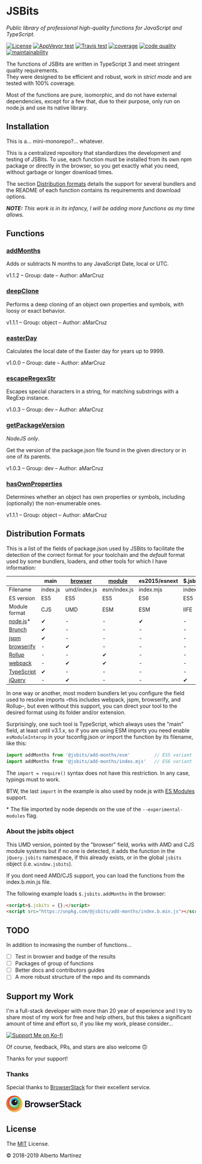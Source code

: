 # JSBits

_Public library of professional high-quality functions for JavaScript and TypeScript._

[![License][license-badge]](LICENSE)
[![AppVeyor test][appveyor-badge]][appveyor-url]
[![Travis test][travis-badge]][travis-url]
[![coverage][codecov-badge]][codecov-url]
[![code quality][codacy-badge]][codacy-url]
[![maintainability][climate-badge]][climate-url]

The functions of JSBits are written in TypeScript 3 and meet stringent quality requirements.<br>They were designed to be efficient and robust, work in _strict mode_ and are tested with 100% coverage.

Most of the functions are pure, isomorphic, and do not have external dependencies, except for a few that, due to their purpose, only run on node.js and use its native library.

## Installation

This is a... mini-monorepo?... whatever.

This is a centralized repository that standardizes the development and testing of JSBits. To use, each function must be installed from its own npm package or directly in the browser, so you get exactly what you need, without garbage or longer download times.

The section [Distribution formats](#distribution-formats) details the support for several bundlers and the README of each function contains its requirements and download options.

_**NOTE:** This work is in its infancy, I will be adding more functions as my time allows._

## Functions

<!--BEGIN_FUNCTION_LIST-->

### [addMonths](packages/add-months/README.md)

Adds or subtracts N months to any JavaScript Date, local or UTC.

v1.1.2 &ndash; Group: date &ndash; Author: aMarCruz

### [deepClone](packages/deep-clone/README.md)

Performs a deep cloning of an object own properties and symbols, with loosy or exact behavior.

v1.1.1 &ndash; Group: object &ndash; Author: aMarCruz

### [easterDay](packages/easter-day/README.md)

Calculates the local date of the Easter day for years up to 9999.

v1.0.0 &ndash; Group: date &ndash; Author: aMarCruz

### [escapeRegexStr](packages/escape-regex-str/README.md)

Escapes special characters in a string, for matching substrings with a RegExp instance.

v1.0.3 &ndash; Group: dev &ndash; Author: aMarCruz

### [getPackageVersion](packages/get-package-version/README.md)

_NodeJS only_.

Get the version of the package.json file found in the given directory or in one of its parents.

v1.0.3 &ndash; Group: dev &ndash; Author: aMarCruz

### [hasOwnProperties](packages/has-own-properties/README.md)

Determines whether an object has own properties or symbols, including (optionally) the non-enumerable ones.

v1.1.1 &ndash; Group: object &ndash; Author: aMarCruz

<!--END_FUNCTION_LIST-->

## Distribution Formats

This is a list of the fields of package.json used by JSBits to facilitate the detection of the correct format for your toolchain and the _default_ format used by some bundlers, loaders, and other tools for which I have information:

&nbsp;          | main     | [browser][1] | [module][2]  | es2015/esnext | $.jsbits/jsbits
--------------- | -------- | ------------ | ------------ | ------------- | ---------------
Filename        | index.js | umd/index.js | esm/index.js | index.mjs     | index.b.min.js
ES version      | ES5      | ES5          | ES5          | ES6           | ES5
Module format   | CJS      | UMD          | ESM          | ESM           | IIFE
[node.js][3]\*  | ✔        | -            | -            | ✔             | -
[Brunch][4]     | ✔        | -            | -            | -             | -
[jspm][5]       | ✔        | -            | -            | -             | -
[browserify][6] | -        | ✔            | -            | -             | -
[Rollup][7]     | -        | -            | ✔            | -             | -
[webpack][8]    | -        | ✔            | ✔            | -             | -
[TypeScript][9] | ✔        | -            | -            | -             | -
[jQuery][10]    | -        | ✔            | -            | -             | ✔

In one way or another, most modern bundlers let you configure the field used to resolve imports &ndash;this includes webpack, jspm, browserify, and Rollup&ndash;, but even without this support, you can direct your tool to the desired format using its folder and/or extension.

Surprisingly, one such tool is TypeScript, which always uses the "main" field, at least until v3.1.x, so if you are using ESM imports you need enable `esModuleInterop` in your tsconfig.json _or_ import the function by its filename, like this:

```ts
import addMonths from '@jsbits/add-months/esm'         // ES5 variant
import addMonths from '@jsbits/add-months/index.mjs'   // ES6 variant
```

The `import = require()` syntax does not have this restriction. In any case, typings must to work.

BTW, the last `import` in the example is also used by node.js with [ES Modules](https://nodejs.org/dist/latest/docs/api/esm.html) support.

\* The file imported by node depends on the use of the `--experimental-modules` flag.

### About the jsbits object

This UMD version, pointed by the "browser" field, works with AMD and CJS module systems but if no one is detected, it adds the function in the `jQuery.jsbits` namespace, if this already exists, or in the global `jsbits` object (i.e. `window.jsbits`).

If you dont need AMD/CJS support, you can load the functions from the index.b.min.js file.

The following example loads `$.jsbits.addMonths` in the browser:

```html
<script>$.jsbits = {};</script>
<script src="https://unpkg.com/@jsbits/add-months/index.b.min.js"></script>
```

## TODO

In addition to increasing the number of functions...

- [ ] Test in browser and badge of the results
- [ ] Packages of group of functions
- [ ] Better docs and contributors guides
- [ ] A more robust structure of the repo and its commands

## Support my Work

I'm a full-stack developer with more than 20 year of experience and I try to share most of my work for free and help others, but this takes a significant amount of time and effort so, if you like my work, please consider...

[<img src="https://amarcruz.github.io/images/kofi_blue.png" height="36" title="Support Me on Ko-fi" />][kofi-url]

Of course, feedback, PRs, and stars are also welcome 🙃

Thanks for your support!

### Thanks

Special thanks to [BrowserStack][11] for their excellent service.

[<img src="assets/Browserstack-logo.png" width="200" title="BrowserStack logo" />][11]

## License

The [MIT](LICENSE) License.

&copy; 2018-2019 Alberto Martínez

<!-- Badges and Refs (badges for the branch 'master') -->
[license-badge]:  https://img.shields.io/badge/license-MIT-blue.svg?style=flat
[appveyor-badge]: https://img.shields.io/appveyor/ci/aMarCruz/jsbits/master.svg?label=appveyor
[appveyor-url]:   https://ci.appveyor.com/project/aMarCruz/jsbits/branch/master
[travis-badge]:   https://img.shields.io/travis/ProJSLib/jsbits/master.svg?label=travis
[travis-url]:     https://travis-ci.org/ProJSLib/jsbits
[codecov-badge]:  https://img.shields.io/codecov/c/github/ProJSLib/jsbits/master.svg
[codecov-url]:    https://codecov.io/gh/ProJSLib/jsbits/branch/master
[codacy-badge]:   https://img.shields.io/codacy/grade/b9374fca91d64b75aafac26682df8fd0/master.svg
[codacy-url]:     https://www.codacy.com/app/ProJSLib/jsbits?utm_source=github.com&amp;utm_medium=referral&amp;utm_content=ProJSLib/jsbits&amp;utm_campaign=Badge_Grade
[climate-badge]:  https://img.shields.io/codeclimate/maintainability/ProJSLib/jsbits.svg
[climate-url]:    https://codeclimate.com/github/ProJSLib/jsbits/maintainability
[kofi-url]:       https://ko-fi.com/C0C7LF7I
[1]: https://github.com/defunctzombie/package-browser-field-spec
[2]: https://github.com/rollup/rollup/wiki/pkg.module
[3]: https://nodejs.org/
[4]: https://brunch.io/
[5]: https://jspm.org/
[6]: http://browserify.org/
[7]: https://rollupjs.org/
[8]: webpack.js.org/
[9]: typescriptlang.org/
[10]: https://jquery.com/
[11]: https://www.browserstack.com

